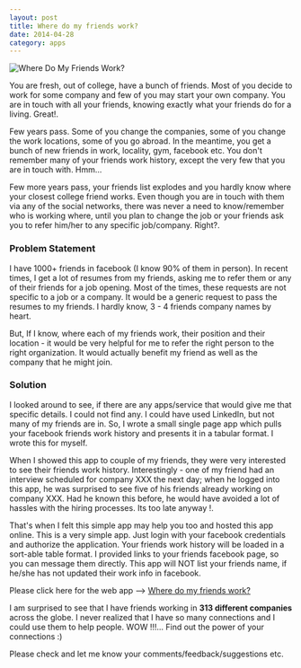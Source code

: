 ```yaml
---
layout: post
title: Where do my friends work?
date: 2014-04-28
category: apps
---
```


![Where Do My Friends Work?]({{site.img-url}}/where-do-my-friends-work.jpg)  

You are fresh, out of college, have a bunch of friends. Most of you decide to work for some company and few of you may start your own company. You are in touch with all your friends, knowing exactly what your friends do for a living. Great!.
 
Few years pass. Some of you change the companies, some of you change the work locations, some of you go abroad. In the meantime, you get a bunch of new friends in work, locality, gym, facebook etc. You don't remember many of your friends work history, except the very few that you are in touch with. Hmm...

Few more years pass, your friends list explodes and you hardly know where your closest college friend works. Even though you are in touch with them via any of the social networks, there was never a need to know/remember who is working where, until you plan to change the job or your friends ask you to refer him/her to any specific job/company. Right?. 

### Problem Statement

I have 1000+ friends in facebook (I know 90% of them in person). In recent times, I get a lot of resumes from my friends, asking me to refer them or any of their friends for a job opening. Most of the times, these requests are not specific to a job or a company. It would be a generic request to pass the resumes to my friends. I hardly know, 3 - 4 friends company names by heart.  

But, If I know, where each of my friends work, their position and their location - it would be very helpful for me to refer the right person to the right organization. It would actually benefit my friend as well as the company that he might join. 

### Solution

I looked around to see, if there are any apps/service that would give me that specific details. I could not find any. I could have used LinkedIn, but not many of my friends are in. So, I wrote a small single page app which pulls your facebook friends work history and presents it in a tabular format. I wrote this for myself.  

When I showed this app to couple of my friends, they were very interested to see their friends work history. Interestingly - one of my friend had an interview scheduled for company XXX the next day; when he logged into this app, he was surprised to see five of his friends already working on company XXX. Had he known this before, he would have avoided a lot of hassles with the hiring processes. Its too late anyway !.

That's when I felt this simple app may help you too and hosted this app online. This is a very simple app. Just login with your facebook credentials and authorize the application. Your friends work history will be loaded in a sort-able table format. I provided links to your friends facebook page, so you can message them directly. This app will NOT list your friends name, if he/she has not updated their work info in facebook. 

Please click here for the web app --> [Where do my friends work?](http://apps.smileprem.com/where-do-my-friends-work/)  

I am surprised to see that I have friends working in **313 different companies** across the globe. I never realized that I have so many connections and I could use them to help people. WOW !!!... Find out the power of your connections :)

Please check and let me know your comments/feedback/suggestions etc.

